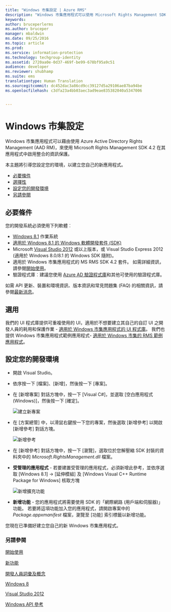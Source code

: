 ```yaml
---
title: "Windows 市集設定 | Azure RMS"
description: "Windows 市集應用程式可以使用 Microsoft Rights Management SDK 4.2 在其應用程式中啟用整合的資訊保護。"
keywords: 
author: bruceperlerms
ms.author: bruceper
manager: mbaldwin
ms.date: 09/25/2016
ms.topic: article
ms.prod: 
ms.service: information-protection
ms.technology: techgroup-identity
ms.assetid: 2720aa0e-0d37-469f-be99-678bf95a9c51
audience: developer
ms.reviewer: shubhamp
ms.suite: ems
translationtype: Human Translation
ms.sourcegitcommit: dc452dac3a86cd9cc39127d5a29106ae87ba94be
ms.openlocfilehash: c3dfa23a4bb03aec3ad9eae835382040a5347006


---
```


# <a name="windows-store-setup"></a>Windows 市集設定

Windows 市集應用程式可以藉由使用 Azure Active Directory Rights Management (AAD RM)，來使用 Microsoft Rights Management SDK 4.2 在其應用程式中啟用整合的資訊保護。

本主題將引導您設定您的環境，以建立您自己的新應用程式。

-   [必要條件](#prerequisites)
-   [選擇性](#optional)
-   [設定您的開發環境](#configuring-your-development-environment)
-   [另請參閱](#see-also)

## <a name="prerequisites"></a>必要條件


您的開發系統必須使用下列軟體︰

-   [Windows 8.1](http://windows.microsoft.com/en-US/windows-8/meet) 作業系統
-   [適用於 Windows 8.1 的 Windows 軟體開發套件 (SDK)](https://msdn.microsoft.com/windows/desktop/bg162891.aspx)
-   Microsoft [Visual Studio 2012](http://www.microsoft.com/visualstudio/eng/products/visual-studio-overview) 或以上版本，或 Visual Studio Express 2012 (適用於 Windows 8.0/8.1 的 Windows SDK 隨附)。
-   適用於 Windows 市集應用程式的 MS RMS SDK 4.2 套件。 如需詳細資訊，請參閱[開始使用](get-started.md)。
-   驗證程式庫︰建議您使用 [Azure AD 驗證程式庫](https://msdn.microsoft.com/en-us/library/jj573266.aspx)和其他可使用的驗證程式庫。

如需 API 更新、裝置和環境資訊、版本資訊和常見問題集 (FAQ) 的相關資訊，請參閱[最新消息](release-notes.md)。

## <a name="optional"></a>選用

我們的 UI 程式庫提供可重複使用的 UI，適用於不想要建立其自己的自訂 UI 之開發人員的耗用和保護作業 - [適用於 Windows 市集應用程式的 UI 程式庫](https://github.com/AzureAD/rms-sdk-ui-for-windowsstore)。 我們也提供 Windows 市集應用程式範例應用程式- [適用於 Windows 市集的 RMS 範例應用程式](https://github.com/AzureADSamples/rms-samples-for-windowsstore)。

## <a name="configuring-your-development-environment"></a>設定您的開發環境


-   開啟 Visual Studio。
-   依序按一下 [檔案]、[新增]，然後按一下 [專案]。
-   在 [新增專案] 對話方塊中，按一下 [Visual C\#]，並選取 [空白應用程式 (Windows)]，然後按一下 [確定]。

    ![建立新專案](../media/winrtsetup-newproj.png)

-   在 [方案總管] 中，以滑鼠右鍵按一下您的專案，然後選取 [新增參考] 以開啟 [新增參考] 對話方塊。

    ![新增參考](../media/winrtsetup-addref.png)

-   在 [新增參考] 對話方塊中，按一下 [瀏覽]，選取位於您解壓縮 SDK 封裝的資料夾中的 *Microsoft.RightsManagement.dll* 檔案。
-   **受管理的應用程式** - 若要建置受管理的應用程式，必須新增此參考，並依序選取 [Windows 8.1] -&gt; [延伸模組] 及 [Windows Visual C++ Runtime Package for Windows] 核取方塊

    ![新增擴充功能](../media/winrtsetup-refmngr.png)

-   **新增功能** - 您的應用程式將需要使用 SDK 的「網際網路 (用戶端和伺服器)」功能。 若要將這項功能加入您的應用程式，請開啟專案中的 *Package.appxmanifest* 檔案，瀏覽至 [功能] 索引標籤以新增功能。

您現在已準備好建立您自己的新 Windows 市集應用程式。

### <a name="see-also"></a>另請參閱

[開始使用](get-started.md)

[新功能](release-notes.md)

[開發人員詞彙及概念](core-concepts.md)

[Windows 8](http://windows.microsoft.com/en-US/windows-8/meet)

[Visual Studio 2012](http://www.microsoft.com/visualstudio/eng/products/visual-studio-overview)

[Windows API 參考](https://msdn.microsoft.com/library/dn891914.aspx)



<!--HONumber=Nov16_HO1-->


